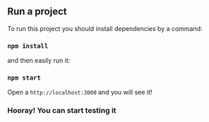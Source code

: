 ## Run a project

To run this project you should install dependencies by a command:

### `npm install`

and then easily run it:

### `npm start`

Open a `http://localhost:3000` and you will see it!

### Hooray! You can start testing it


